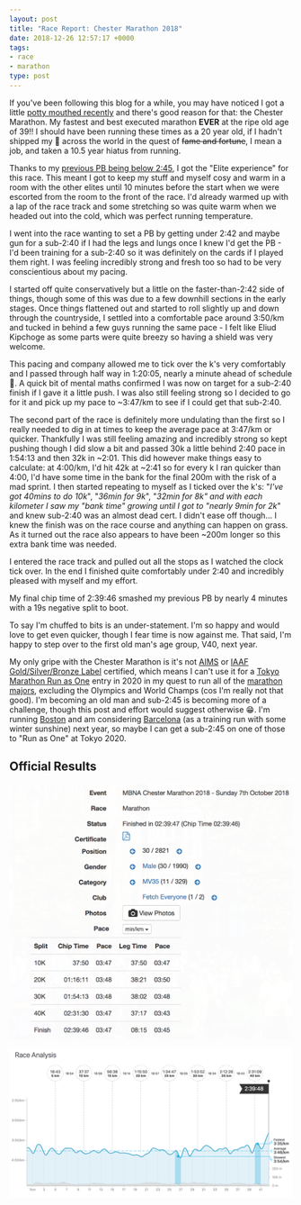 ```yaml
---
layout: post
title: "Race Report: Chester Marathon 2018"
date: 2018-12-26 12:57:17 +0000
tags:
- race
- marathon
type: post
---
```


If you've been following this blog for a while, you may have noticed I got a little [potty mouthed recently](https://gonefora.run/BooR4YAAMZx) and there's good reason for that: the Chester Marathon. My fastest and best executed marathon **EVER** at the ripe old age of 39!! I should have been running these times as a 20 year old, if I hadn't shipped my 🍑 across the world in the quest of ~~fame and fortune~~, I mean a job, and taken a 10.5 year hiatus from running.

Thanks to my [previous PB being below 2:45](https://gonefora.run/race-review-manchester-marathon-2017), I got the "Elite experience" for this race. This meant I got to keep my stuff and myself cosy and warm in a room with the other elites until 10 minutes before the start when we were escorted from the room to the front of the race. I'd already warmed up with a lap of the race track and some stretching so was quite warm when we headed out into the cold, which was perfect running temperature.

I went into the race wanting to set a PB by getting under 2:42 and maybe gun for a sub-2:40 if I had the legs and lungs once I knew I'd get the PB - I'd been training for a sub-2:40 so it was definitely on the cards if I played them right. I was feeling incredibly strong and fresh too so had to be very conscientious about my pacing.

I started off quite conservatively but a little on the faster-than-2:42 side of things, though some of this was due to a few downhill sections in the early stages. Once things flattened out and started to roll slightly up and down through the countryside, I settled into a comfortable pace around 3:50/km and tucked in behind a few guys running the same pace - I felt like Eliud Kipchoge as some parts were quite breezy so having a shield was very welcome.

This pacing and company allowed me to tick over the k's very comfortably and I passed through half way in 1:20:05, nearly a minute ahead of schedule 🙈. A quick bit of mental maths confirmed I was now on target for a sub-2:40 finish if I gave it a little push. I was also still feeling strong so I decided to go for it and pick up my pace to ~3:47/km to see if I could get that sub-2:40.

The second part of the race is definitely more undulating than the first so I really needed to dig in at times to keep the average pace at 3:47/km or quicker. Thankfully I was still feeling amazing and incredibly strong so kept pushing though I did slow a bit and passed 30k a little behind 2:40 pace in 1:54:13 and then 32k in ~2:01. This did however make things easy to calculate: at 4:00/km, I'd hit 42k at ~2:41 so for every k I ran quicker than 4:00, I'd have some time in the bank for the final 200m with the risk of a mad sprint. I then started repeating to myself as I ticked over the k's: "_I've got 40mins to do 10k_", "_36min for 9k_", "_32min for 8k" and with each kilometer I saw my "bank time" growing until I got to "nearly 9min for 2k_" and knew sub-2:40 was an almost dead cert. I didn't ease off though... I knew the finish was on the race course and anything can happen on grass. As it turned out the race also appears to have been ~200m longer so this extra bank time was needed.

I entered the race track and pulled out all the stops as I watched the clock tick over. In the end I finished quite comfortably under 2:40 and incredibly pleased with myself and my effort.

My final chip time of 2:39:46 smashed my previous PB by nearly 4 minutes with a 19s negative split to boot.

To say I'm chuffed to bits is an under-statement. I'm so happy and would love to get even quicker, though I fear time is now against me. That said, I'm happy to step over to the first old man's age group, V40, next year.

My only gripe with the Chester Marathon is it's not [AIMS](http://aims-worldrunning.org/aims.html) or [IAAF Gold/Silver/Bronze Label](https://www.iaaf.org/competitions/iaaf-label-road-races) certified, which means I can't use it for a [Tokyo Marathon Run as One](https://www.marathon.tokyo/en/participants/run-as-one/) entry in 2020 in my quest to run all of the [marathon majors](https://www.worldmarathonmajors.com/about/how-it-works/), excluding the Olympics and World Champs (cos I'm really not that good). I'm becoming an old man and sub-2:45 is becoming more of a challenge, though this post and effort would suggest otherwise 😁. I'm running [Boston](https://www.baa.org/races/boston-marathon) and am considering [Barcelona](http://www.zurichmaratobarcelona.es/eng/) (as a training run with some winter sunshine) next year, so maybe I can get a sub-2:45 on one of those to "Run as One" at Tokyo 2020.

## Official Results

[![Chester Marathon 2018 official results](/img/chester-2018-results.png)](https://ale.niftyentries.com/Results/MBNA-Chester-Marathon-2018/43/1?pace=min/km)

[![Strava race analysis](/img/chester-2018-race-analysis.png)](https://www.strava.com/activities/1889591442)
